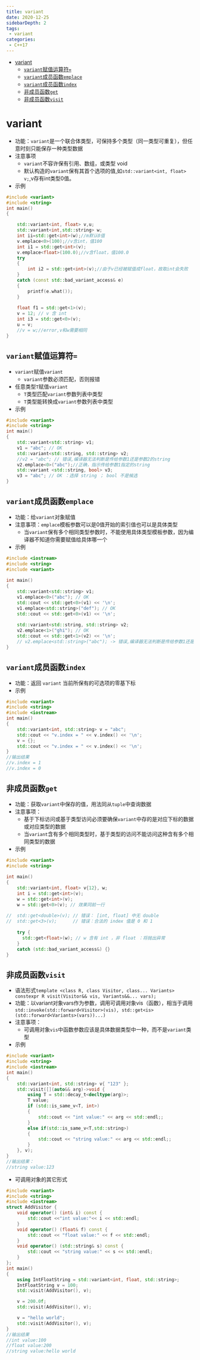 ```yaml
---
title: variant
date: 2020-12-25
sidebarDepth: 2
tags:
 - variant
categories:
 - C++17
---
```

- [variant](#variant)
	- [`variant`赋值运算符`=`](#variant赋值运算符)
	- [`variant`成员函数`emplace`](#variant成员函数emplace)
	- [`variant`成员函数`index`](#variant成员函数index)
	- [非成员函数`get`](#非成员函数get)
	- [非成员函数`visit`](#非成员函数visit)
# variant
- 功能：`variant`是一个联合体类型，可保持多个类型（同一类型可重复），但任意时刻只能保存一种类型数据
- 注意事项
  - `variant`不容许保有引用、数组，或类型 void 
  - 默认构造的`variant`保有其首个选项的值,如`std::variant<int, float> v;`,v存有int类型0值。
- 示例
```cpp
#include <variant>
#include <string>
int main()
{

	std::variant<int, float> v,u;
	std::variant<int,std::string> w;
	int ii=std::get<int>(w);//m默认0值
	v.emplace<0>(100);//v含int，值100
	int i1 = std::get<int>(v);
	v.emplace<float>(100.0);//v含float，值100.0
	try
	{
		int i2 = std::get<int>(v);//由于v已经被赋值成float，故取int会失败
	}
	catch (const std::bad_variant_access& e)
	{
		printf(e.what());
	}
	
	float f1 = std::get<1>(v);
	v = 12; // v 含 int
	int i3 = std::get<0>(v);
	u = v;
	//v = w;//error,v和w需要相同
}
```
## `variant`赋值运算符`=`
- `variant`赋值`variant`
  - `variant`参数必须匹配，否则报错
- 任意类型`T`赋值`variant`
  - `T`类型匹配`variant`参数列表中类型
  - `T`类型能转换成`variant`参数列表中类型
- 示例
```cpp
#include <variant>
#include <string>
int main()
{
	std::variant<std::string> v1;
	v1 = "abc"; // OK
	std::variant<std::string, std::string> v2;
	//v2 = "abc"; // 错误,编译器无法判断是传给参数1还是参数2的string
	v2.emplace<0>("abc");//正确，指示传给参数1指定的string
	std::variant <std::string, bool> v3;
	v3 = "abc"; // OK ：选择 string ； bool 不是候选
}
```
## `variant`成员函数`emplace`
- 功能：给`variant`对象赋值
- 注意事项：`emplace`模板参数可以是0值开始的索引值也可以是具体类型
  - 当`variant`保有多个相同类型参数时，不能使用具体类型模板参数，因为编译器不知道你需要赋值给具体哪一个
- 示例
```cpp
#include <iostream>
#include <string>
#include <variant>
 
int main()
{
    std::variant<std::string> v1;
    v1.emplace<0>("abc"); // OK
    std::cout << std::get<0>(v1) << '\n';
    v1.emplace<std::string>("def"); // OK
    std::cout << std::get<0>(v1) << '\n';
 
    std::variant<std::string, std::string> v2;
    v2.emplace<1>("ghi"); // OK
    std::cout << std::get<1>(v2) << '\n';
    // v2.emplace<std::string>("abc"); -> 错误,编译器无法判断是传给参数1还是参数2的string
}
```
## `variant`成员函数`index`
- 功能：返回 `variant` 当前所保有的可选项的零基下标
- 示例
```cpp
#include <variant>
#include <string>
#include <iostream>
int main()
{
    std::variant<int, std::string> v = "abc"; 
    std::cout << "v.index = " << v.index() << '\n'; 
    v = {};  
    std::cout << "v.index = " << v.index() << '\n';
}
//输出结果
//v.index = 1
//v.index = 0
```
## 非成员函数`get`
- 功能：获取`variant`中保存的值，用法同从`tuple`中查询数据
- 注意事项：
  - 基于下标访问或基于类型访问必须要确保`variant`中存的是对应下标的数据或对应类型的数据
  - 当`variant`含有多个相同类型时，基于类型的访问不能访问这种含有多个相同类型的数据
- 示例
```cpp
#include <variant>
#include <string>
 
int main()
{
    std::variant<int, float> v{12}, w;
    int i = std::get<int>(v);
    w = std::get<int>(v);
    w = std::get<0>(v); // 效果同前一行
 
//  std::get<double>(v); // 错误： [int, float] 中无 double
//  std::get<3>(v);      // 错误：合法的 index 值是 0 和 1
 
    try {
      std::get<float>(w); // w 含有 int ，非 float ：将抛出异常
    }
    catch (std::bad_variant_access&) {}
}
```
## 非成员函数`visit`
- 语法形式`template <class R, class Visitor, class... Variants> constexpr R visit(Visitor&& vis, Variants&&... vars);`
- 功能：以variant对象vars作为参数，调用可调用对象vis（函数），相当于调用`std::invoke(std::forward<Visitor>(vis), std::get<is>(std::forward<Variants>(vars))...)`
- 注意事项：
  - 可调用对象`vis`中函数参数应该是具体数据类型中一种，而不是`variant`类型
- 示例
```cpp
#include <variant>
#include <string>
#include <iostream>
int main()
{
	std::variant<int, std::string> v{ "123" };
	std::visit([](auto&& arg)->void {
		using T = std::decay_t<decltype(arg)>;
		T value;
		if (std::is_same_v<T, int>)
		{
			std::cout << "int value:" << arg << std::endl;;
		}
		else if(std::is_same_v<T,std::string>)
		{
			std::cout << "string value:" << arg << std::endl;;
		}
	}, v);
}
//输出结果：
//string value:123
```
- 可调用对象的其它形式
```cpp
#include <variant>
#include <string>
#include <iostream>
struct AddVisitor {
	void operator() (int& i) const {
		std::cout <<"int value:"<< i << std::endl;
	}
	void operator() (float& f) const {
		std::cout << "float value:" << f << std::endl;
	}
	void operator() (std::string& s) const {
		std::cout << "string value:" << s << std::endl;
	}
};
int main()
{
	using IntFloatString = std::variant<int, float, std::string>;
	IntFloatString v = 100;
	std::visit(AddVisitor(), v);

	v = 200.0f;
	std::visit(AddVisitor(), v);

	v = "hello world";
	std::visit(AddVisitor(), v);
}
//输出结果
//int value:100
//float value:200
//string value:hello world
```